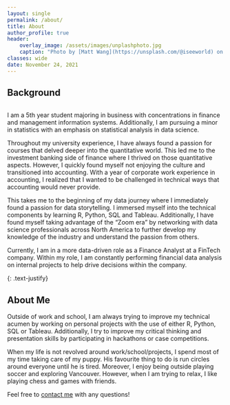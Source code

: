 ```yaml
---
layout: single
permalink: /about/
title: About
author_profile: true
header:
    overlay_image: /assets/images/unplashphoto.jpg
    caption: "Photo by [Matt Wang](https://unsplash.com/@iseeworld) on [Unsplash](https://unsplash.com)"
classes: wide
date: November 24, 2021
---
```


## Background
<figure style="width: 30%" class="align-right">
  <img src="{{ site.url }}{{ site.baseurl }}/assets/images/about/beau.jpg" alt="">
</figure> 

I am a 5th year student majoring in business with concentrations in finance and management information systems. Additionally, I am pursuing a minor in statistics with an emphasis on statistical analysis in data science.

Throughout my university experience, I have always found a passion for courses that delved deeper into the quantitative world. This led me to the investment banking side of finance where I thrived on those quantitative aspects. However, I quickly found myself not enjoying the culture and transitioned into accounting. With a year of corporate work experience in accounting, I realized that I wanted to be challenged in technical ways that accounting would never provide. 

This takes me to the beginning of my data journey where I immediately found a passion for data storytelling. I immersed myself into the technical components by learning R, Python, SQL and Tableau. Additionally, I have found myself taking advantage of the “Zoom era” by networking with data science professionals across North America to further develop my knowledge of the industry and understand the passion from others.

Currently, I am in a more data-driven role as a Finance Analyst at a FinTech company. Within my role, I am constantly performing financial data analysis on internal projects to help drive decisions within the company.


{: .text-justify}

## About Me
Outside of work and school, I am always trying to improve my technical acumen by working on personal projects with the use of either R, Python, SQL or Tableau. Additionally, I try to improve my critical thinking and presentation skills by participating in hackathons or case competitions. 

When my life is not revolved around work/school/projects, I spend most of my time taking care of my puppy. His favourite thing to do is run circles around everyone until he is tired. Moreover, I enjoy being outside playing soccer and exploring Vancouver. However, when I am trying to relax, I like playing chess and games with friends. 


Feel free to [contact me](https://www.linkedin.com/in/nathancastle) with any questions!
